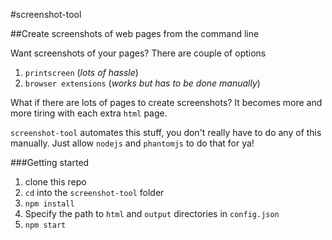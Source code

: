 #screenshot-tool

##Create screenshots of web pages from the command line

Want screenshots of your pages? There are couple of options

1. `printscreen` (*lots of hassle*)
2. `browser extensions` (*works but has to be done manually*)

What if there are lots of pages to create screenshots? It becomes more and more tiring with each extra `html` page.

`screenshot-tool` automates this stuff, you don't really have to do any of this manually. Just allow `nodejs` and `phantomjs` to do that for ya!

###Getting started
1. clone this repo
2. `cd` into the `screenshot-tool` folder
2. `npm install`
3. Specify the path to `html` and `output` directories in `config.json` 
4. `npm start`
